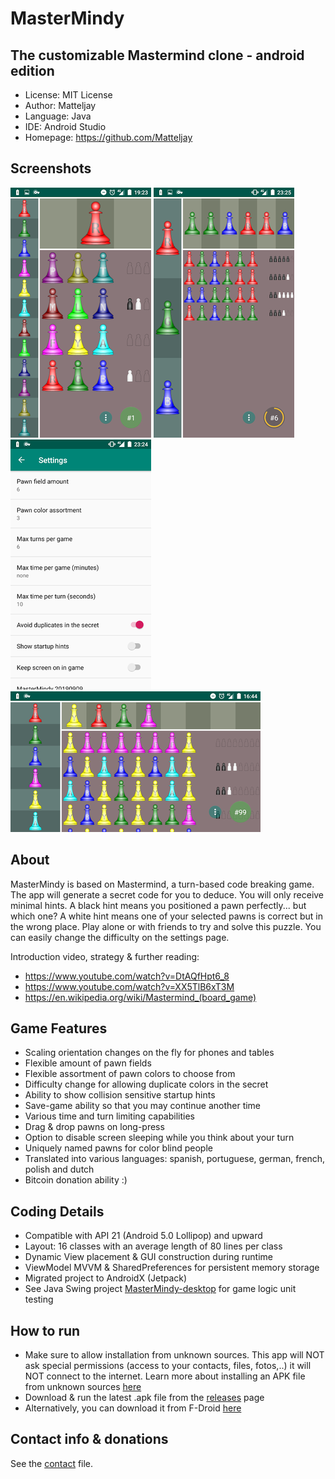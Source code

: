 # MasterMindy
## The customizable Mastermind clone - android edition

- License: MIT License
- Author: Matteljay
- Language: Java
- IDE: Android Studio
- Homepage: https://github.com/Matteljay


## Screenshots

![](https://github.com/Matteljay/mastermindy-android/blob/master/fastlane/metadata/android/en-US/images/phoneScreenshots/1.png)
![](https://github.com/Matteljay/mastermindy-android/blob/master/fastlane/metadata/android/en-US/images/phoneScreenshots/2.png)
![](https://github.com/Matteljay/mastermindy-android/blob/master/fastlane/metadata/android/en-US/images/phoneScreenshots/3.png)
![](https://github.com/Matteljay/mastermindy-android/blob/master/fastlane/metadata/android/en-US/images/phoneScreenshots/4.png)


## About

MasterMindy is based on Mastermind, a turn-based code breaking game. The app will generate a secret code for you to deduce.
You will only receive minimal hints. A black hint means you positioned a pawn perfectly... but which one? A white hint
means one of your selected pawns is correct but in the wrong place. Play alone or with friends to try and solve this puzzle.
You can easily change the difficulty on the settings page.


Introduction video, strategy & further reading:
- <https://www.youtube.com/watch?v=DtAQfHpt6_8>
- <https://www.youtube.com/watch?v=XX5TlB6xT3M>
- <https://en.wikipedia.org/wiki/Mastermind_(board_game)>


## Game Features

- Scaling orientation changes on the fly for phones and tables
- Flexible amount of pawn fields
- Flexible assortment of pawn colors to choose from
- Difficulty change for allowing duplicate colors in the secret
- Ability to show collision sensitive startup hints
- Save-game ability so that you may continue another time
- Various time and turn limiting capabilities
- Drag & drop pawns on long-press
- Option to disable screen sleeping while you think about your turn
- Uniquely named pawns for color blind people 
- Translated into various languages: spanish, portuguese, german, french, polish and dutch
- Bitcoin donation ability :)


## Coding Details

- Compatible with API 21 (Android 5.0 Lollipop) and upward
- Layout: 16 classes with an average length of 80 lines per class
- Dynamic View placement & GUI construction during runtime
- ViewModel MVVM & SharedPreferences for persistent memory storage
- Migrated project to AndroidX (Jetpack)
- See Java Swing project [MasterMindy-desktop](https://github.com/Matteljay/mastermindy-desktop) for game logic unit testing


## How to run

- Make sure to allow installation from unknown sources. This app will NOT ask special permissions (access to your contacts, files, fotos,..)
it will NOT connect to the internet. Learn more about installing an APK file from unknown sources [here](https://www.androidcentral.com/unknown-sources)
- Download & run the latest .apk file from the [releases](https://github.com/Matteljay/mastermindy-android/releases) page
- Alternatively, you can download it from F-Droid [here](https://f-droid.org/packages/eth.matteljay.mastermindy/)

## Contact info & donations

See the [contact](CONTACT.md) file.
